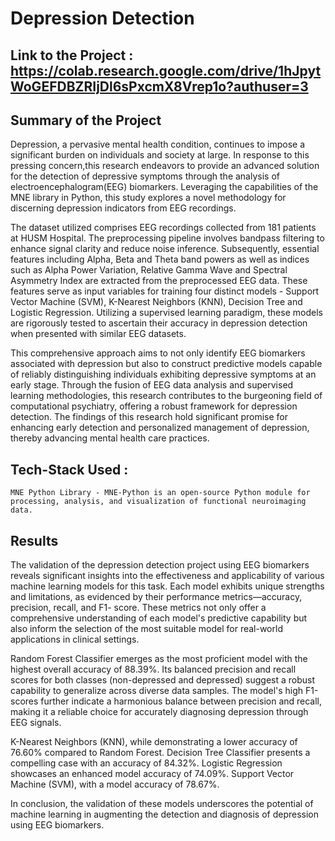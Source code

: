 # Depression Detection 


## Link to the Project : https://colab.research.google.com/drive/1hJpytWoGEFDBZRIjDl6sPxcmX8Vrep1o?authuser=3


## Summary of the Project 
Depression, a pervasive mental health condition, continues to impose a significant  burden on individuals and society at large. In response to this pressing concern,this  research endeavors to provide an advanced solution for the detection of depressive  symptoms through the analysis of electroencephalogram(EEG) biomarkers.  Leveraging the capabilities of the MNE library in Python, this study explores a novel  methodology for discerning depression indicators from EEG recordings. 


The dataset utilized comprises EEG recordings collected from 181 patients at HUSM  Hospital. The preprocessing pipeline involves bandpass filtering to enhance signal  clarity and reduce noise inference. Subsequently, essential features including Alpha,  Beta and Theta band powers as well as indices such as Alpha Power Variation,  Relative Gamma Wave and Spectral Asymmetry Index are extracted from the  preprocessed EEG data. These features serve as input variables for training four  distinct models - Support Vector Machine (SVM), K-Nearest Neighbors (KNN),  Decision Tree and Logistic Regression. Utilizing a supervised learning paradigm,  these models are rigorously tested to ascertain their accuracy in depression detection  when presented with similar EEG datasets. 

This comprehensive approach aims to not only identify EEG biomarkers associated  with depression but also to construct predictive models capable of reliably distinguishing individuals exhibiting depressive symptoms at an early stage. Through  the fusion of EEG data analysis and supervised learning methodologies, this research  contributes to the burgeoning field of computational psychiatry, offering a robust  framework for depression detection. The findings of this research hold significant  promise for enhancing early detection and personalized management of depression,  thereby advancing mental health care practices.

## Tech-Stack Used : 
    MNE Python Library - MNE-Python is an open-source Python module for processing, analysis, and visualization of functional neuroimaging data.

## Results
The validation of the depression detection project using EEG biomarkers reveals  significant insights into the effectiveness and applicability of various machine  learning models for this task. Each model exhibits unique strengths and limitations,  as evidenced by their performance metrics—accuracy, precision, recall, and F1- score. These metrics not only offer a comprehensive understanding of each model's  predictive capability but also inform the selection of the most suitable model for  real-world applications in clinical settings. 

Random Forest Classifier emerges as the most proficient model with the highest  overall accuracy of 88.39%. Its balanced precision and recall scores for both classes  (non-depressed and depressed) suggest a robust capability to generalize across  diverse data samples. The model's high F1-scores further indicate a harmonious  balance between precision and recall, making it a reliable choice for accurately  diagnosing depression through EEG signals. 

K-Nearest Neighbors (KNN), while demonstrating a lower accuracy of 76.60%  compared to Random Forest.
Decision Tree Classifier presents a compelling case with an accuracy of 84.32%.
Logistic Regression showcases an enhanced model accuracy of 74.09%.
Support Vector Machine (SVM), with a model accuracy of 78.67%.

In conclusion, the validation of these models underscores the potential of machine  learning in augmenting the detection and diagnosis of depression using EEG  biomarkers. 
